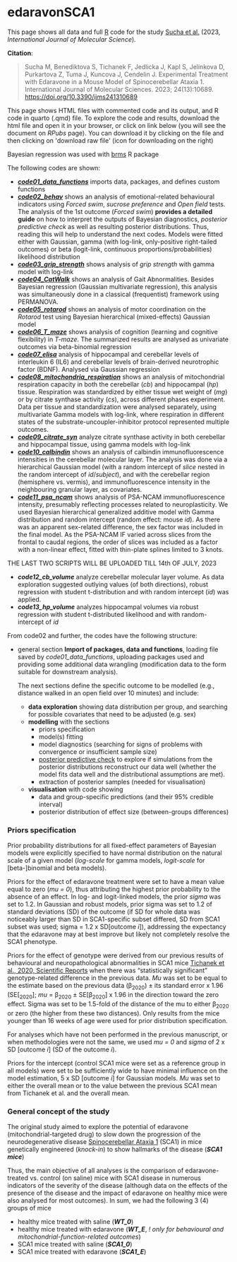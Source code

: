 # edaravonSCA1
This page shows all data and full [R](https://www.r-project.org/) code for the study [Sucha et al.](https://www.mdpi.com/1422-0067/24/13/10689) (2023, *International Journal of Molecular Science*).

**Citation**: 
> Sucha M, Benediktova S, Tichanek F, Jedlicka J, Kapl S, Jelinkova D, Purkartova Z, Tuma J, Kuncova J, Cendelin J. Experimental Treatment with Edaravone in a Mouse Model of Spinocerebellar Ataxia 1. International Journal of Molecular Sciences. 2023; 24(13):10689. https://doi.org/10.3390/ijms241310689

This page shows HTML files with commented code and its output, and R code in quarto (.qmd) file. To explore the code and results, download the html file and open it in your browser, or click on link below (you will see the document on *RPubs* page). You can download it by clicking on the file and then clicking on 'download raw file' (icon for downloading on the right)

Bayesian regression was used with [brms](https://cran.r-project.org/web/packages/brms/index.html) R package

The following codes are shown:

- [***code01_data_functions***](https://rpubs.com/filip_tichanek/edaSCA_code01) imports data, packages, and defines custom functions
- [***code02_behav***](https://rpubs.com/filip_tichanek/edaSCA_code02) shows an analysis of emotional-related behavioural indicators using  *Forced swim*, *sucrose preference* and *Open field* tests. The analysis of the 1st outcome (*Forced swim*) **provides a detailed guide** on how to interpret the outputs of Bayesian diagnostics, *posterior predictive check* as well as resulting posterior distributions. Thus, reading this will help to understand the next codes. Models were fitted either with Gaussian, gamma (with log-link, only-positive right-tailed outcomes) or beta (logit-link, continuous proportions/probabilities) likelihood distribution
- [***code03_grip_strength***](https://rpubs.com/filip_tichanek/edaSCA_code03) shows analysis of *grip strength* with gamma model with log-link
- [***code04_CatWalk***](https://rpubs.com/filip_tichanek/edaSCA_code04) shows an analysis of Gait Abnormalities. Besides Bayesian regression (Gaussian multivariate regression), this analysis was simultaneously done in a classical (frequentist) framework using PERMANOVA.
- [***code05_rotarod***](https://rpubs.com/filip_tichanek/edaSCA_code05) shows an analysis of motor coordination on the *Rotarod* test using Bayesian hierarchical (mixed-effects) Gaussian model
- [***code06_T_maze***](https://rpubs.com/filip_tichanek/edaSCA6_code06) shows analysis of cognition (learning and cognitive flexibility) in *T-maze*. The summarized results are analysed as univariate outcomes via beta-binomial regression
- [***code07_elisa***](https://rpubs.com/filip_tichanek/edaSCA_code07) analysis of hippocampal and cerebellar levels of interleukin 6 (IL6) and cerebellar levels of brain-derived neurotrophic factor (BDNF). Analysed via Gaussian regression
- [***code08_mitochondria_respiration***](https://rpubs.com/filip_tichanek/edaSCA_code08) shows an analysis of mitochondrial respiration capacity in both the cerebellar (*cb*) and hippocampal (*hp*) tissue. Respiration was standardized by either tissue wet weight of (*mg*) or by citrate synthase activity (*cs*), across different phases experiment. Data per tissue and standardization were analysed separately, using multivariate Gamma models with log-link, where respiration in different states of the substrate-uncoupler-inhibitor protocol represented multiple outcomes.
- [***code09_citrate_syn***](https://rpubs.com/filip_tichanek/edaSCA_code09) analyze citrate synthase activity in both cerebellar and hippocampal tissue, using gamma models with log-link 
- [***code10_calbindin***](https://rpubs.com/filip_tichanek/edaSCA_code10) shows an analysis of calbindin immunofluorescence intensities in the cerebellar molecular layer. The analysis was done via a hierarchical Gaussian model (with a random intercept of *slice* nested in the random intercept of *id*/*subject*), and with the cerebellar region (hemisphere vs. vermis), and immunofluorescence intensity in the neighbouring granular layer, as covariates.
- [***code11_psa_ncam***](https://rpubs.com/filip_tichanek/edaSCA_code11) shows analysis of PSA-NCAM immunofluorescence intensity, presumably reflecting processes related to neuroplasticity. We used Bayesian hierarchical generalized additive model with Gamma distribution and random intercept (random effect: mouse *id*). As there was an apparent sex-related difference, the sex factor was included in the final model. As the PSA-NCAM IF varied across slices from the frontal to caudal regions, the order of slices was included as a factor with a non-linear effect, fitted with thin-plate splines limited to 3 knots.

THE LAST TWO SCRIPTS WILL BE UPLOADED TILL 14th OF JULY, 2023

- ***code12_cb_volume*** analyze cerebellar molecular layer volume. As data exploration suggested outlying values (of both directions), robust regression with student t-distribution and with random intercept (*id*) was applied.
- ***code13_hp_volume*** analyzes hippocampal volumes via robust regression with student t-distributed likelihood and with random-intercept of *id*


From code02 and further, the codes have the following structure:

- general section **Import of packages, data and functions**, loading file saved by *code01_data_functions*, uploading packages used and providing some additional data wrangling (modification data to the form suitable for downstream analysis). 

  The next sections define the specific outcome to be modelled (e.g., distance walked in an open field over 10 minutes) and include:
  - **data exploration** showing data distribution per group, and searching for possible covariates that need to be adjusted (e.g. sex)
  - **modelling** with the sections
      - priors specification
      - model(s) fitting
      - model diagnostics (searching for signs of problems with convergence or insufficient sample size)
      - [posterior predictive check](https://cran.r-project.org/web/packages/bayesplot/vignettes/graphical-ppcs.html) to explore if simulations from the posterior distributions reconstruct our data well (whether the model fits data well and the distributional assumptions are met).
      - extraction of posterior samples (needed for visualisation)
  - **visualisation** with code showing
      - data and group-specific predictions (and their 95% credible interval)
      - posterior distribution of effect size (between-groups differences)
    

### Priors specification

Prior probability distributions for all fixed-effect parameters of Bayesian models were explicitly specified to have normal distribution on the natural scale of a given model (*log-scale* for gamma models, *logit-scale* for [beta-]binomial and beta models).

Priors for the effect of edaravone treatment were set to have a mean value equal to zero (*mu = 0*), thus attributing the highest prior probability to the absence of an effect. In log- and logit-linked models, the prior *sigma* was set to 1.2. In Gaussian and robust models, prior sigma was set to 1.2 of standard deviations (SD) of the outcome (if SD for whole data was noticeably larger than SD in SCA1-specific subset differed, SD from SCA1 subset was used; sigma = 1.2 x SD[outcome *i*]), addressing the expectancy that the edaravone may at best improve but likely not completely resolve the SCA1 phenotype. 

Priors for the effect of genotype were derived from our previous results of behavioural and neuropathological abnormalities in SCA1 mice [Tichanek et al., 2020, Scientific Reports](https://www.nature.com/articles/s41598-020-62308-0) when there was “statistically significant” genotype-related difference in the previous data. *Mu* was set to be equal to the estimate based on the previous data (β<sub>2020</sub>) ± its standard error x 1.96 (SE[<sub>2020</sub>]; *mu* = β<sub>2020</sub>  ±  SE[β<sub>2020</sub>] x 1.96 in the direction toward the zero effect. Sigma was set to be 1.5-fold of the distance of the mu to either β<sub>2020</sub> or zero (the higher from these two distances). Only results from the mice younger than 16 weeks of age were used for prior distribution specification. 

For analyses which have not been performed in the previous manuscript, or when methodologies were not the same, we used  *mu = 0* and *sigma* of 2 x SD [outcome *i*] (SD of the outcome *i*).

Priors for the intercept (control SCA1 mice were set as a reference group in all models) were set to be sufficiently wide to have minimal influence on the model estimation, 5 x SD [outcome *i*] for Gaussian models. *Mu* was set to either the overall mean or to the value between the previous SCA1 mean from Tichanek et al. and the overall mean. 


### General concept of the study 

The original study aimed to explore the potential of edaravone (mitochondrial-targeted drug) to slow down the progression of the neurodegenerative disease [Spinocerebellar Ataxia 1](https://en.wikipedia.org/wiki/Spinocerebellar_ataxia_type_1) (SCA1) in mice genetically engineered (*knock-in*) to show hallmarks of the disease (***SCA1 mice***)

Thus, the main objective of all analyses is the comparison of edaravone-treated vs. control (on saline) mice with SCA1 disease in numerous indicators of the severity of the disease (although data on the effects of the presence of the disease and the impact of edaravone on healthy mice were also analysed for most outcomes). In sum, we had the following 3 (4) groups of mice

- healthy mice treated with saline (***WT_0***)
- healthy mice treated with edaravone (***WT_E***, *! only for behavioural and mitochondrial-function-related outcomes*)
- SCA1 mice treated with saline (***SCA1_0***)
- SCA1 mice treated with edaravone (***SCA1_E***)

